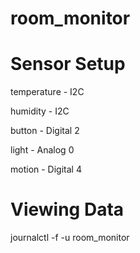 # room_monitor

# Sensor Setup
temperature - I2C

humidity - I2C

button - Digital 2

light - Analog 0

motion - Digital 4


# Viewing Data
journalctl -f -u room_monitor